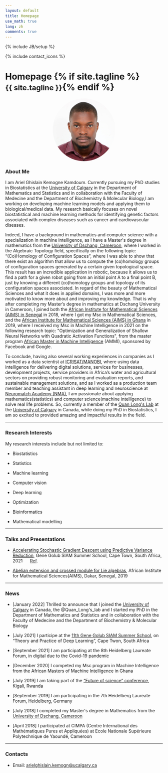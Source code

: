 ```yaml
---
layout: default
title: Homepage
use_math: true
lang: zh
comments: true
---
```

{% include JB/setup %}
<div class="page-header">
  <div class="pull-right">
    {% include contact_icons %}
  </div>
  <h1>
    Homepage
    {% if site.tagline %}<br/><small>{{ site.tagline }}</small>{% endif %}
  </h1>
</div>

<style>
img {
  display: block;
  margin-left: auto;
  margin-right: auto;
  width: 50%;
  border-radius: 50%;
}
</style>

<img src="images/main/KEMOGNE-KAMDOUM-ARIEL-GHISLAIN.jpg" class="center" style="width:200px">


### About Me
I am Ariel Ghislain Kemogne Kamdoum. Currently pursuing my PhD studies in Biostatistics at the [University of Calgary](https://www.ucalgary.ca/) in the Department of Mathematics and Statistics and in collaboration with the Faculty of Medecine and the Department of Biochemistry & Molecular
Biology,I am working on developing machine learning models and applying them to biological/medical data. My research basically focuses on novel biostatistical and machine learning methods for identifying genetic factors associated with complex diseases such as cancer and cardiovascular diseases.
 
Indeed, I have a background in mathematics and computer science with a specialization in machine intelligence, as I have a Master's degree in mathematics from the [University of Dschang, Cameroon](https://www.univ-dschang.org/), where I worked in the Algebraic Topology field, specifically on the following topic: “(Co)Homology of Configuration Spaces”, where I was able to show that there exist an algorithm that allow us to compute the (co)homology groups of configuration spaces generated by a certain given topological space. This result has an incredible application in robotic, because it allows us to find a path for a given robot going from an initial point A to a final point B, just by knowing a different (co)homology groups and topology of its configuration spaces associated. In regard of the beauty of Mathematical Sciences and what it does in applied domains, I was more and more motivated to
know more about and improving my knowledge. That is why after completing my Master’s degree in mathematics at Dschang University in Cameroon, I joined both the [African Institute for Mathematical Sciences (AIMS) in Senegal](https://aims-senegal.org/) in 2018, where I got my Msc in Mathematical Sciences, and the [African Institute for Mathematical Sciences (AIMS) in Ghana](https://aims.edu.gh/) in 2019, where I received my Msc in Machine Intelligence in 2021 on the following research topic: "Optimization and Generalization of Shallow Neural Networks with Quadratic Activation Functions", from the master program [African Master in Machine Intelligence](https://aimsammi.org/) (AMMI), sponsored by Facebook and Google. 

To conclude, having also several working experiences in companies as I worked as a data scientist at [ICRISAT/MANOBI](https://www.manobi.com/), where using data intelligence for delivering digital solutions, services for businesses, development projects, service providers in Africa’s water and agricultural sectors on providing robust monitoring and evaluation reports, and sustainable management solutions, and as I worked as a production team member and teaching assistant in deep learning and neuroscience at [Neuromatch Academy (NMA)](https://academy.neuromatch.io/), I am passionate about applying mathematics(statistics) and computer science(machine intelligence) to solve real life problems. So, currently a member of the [Quan Long's Lab](https://sites.google.com/site/quanlongresearch/home?authuser=0) at the [University of Calgary](https://www.ucalgary.ca/) in Canada, while doing my PhD in Biostatistics, I am so excited to provided amazing and impactful results in the field.


---

### Research Interests
My research interests include but not limited to:

<ul style=“list-style-type:circle"><li>Biostatistics</li></ul>

<ul style=“list-style-type:circle"><li>Statistics</li></ul>

<ul style=“list-style-type:circle"><li>Machine learning</li></ul> 

<ul style=“list-style-type:circle"><li>Computer vision</li></ul> 

<ul style=“list-style-type:circle"><li>Deep learning</li></ul>

<ul style=“list-style-type:circle"><li>Optimization</li></ul>

<ul style=“list-style-type:circle"><li>Bioinformatics</li></ul> 

<ul style=“list-style-type:circle"><li>Mathematical modelling</li></ul>


---

### Talks and Presentations
- [Accelerating Stochastic Gradient Descent using Predictive Variance Reduction](https://proceedings.neurips.cc/paper/2013/file/ac1dd209cbcc5e5d1c6e28598e8cbbe8-Paper.pdf), Gene Golub SIAM Summer School, Cape Town, South Africa, 2021
&nbsp;&nbsp;&nbsp;&nbsp;&nbsp;[Ref](https://sites.google.com/aims.ac.za/g2s3-aims-2021/groups?authuser=0).

- [Abelian extension and crossed module for Lie algebras](https://arxiv.org/abs/1802.04061), African Institute for Mathematical Sciences(AIMS), Dakar, Senegal, 2019 

---

### News
- [January 2022] Thrilled to announce that I joined the [University of Calgary](https://www.ucalgary.ca/) in Canada, the @Quan_Long's_lab and I started my PhD in the Department of Mathematics and Statistics and in collaboration with the Faculty of Medecine and the Department of Biochemistry & Molecular Biology

- [July 2021] I participe at the [11th Gene Golub SIAM Summer School](https://sites.google.com/aims.ac.za/g2s3-aims-2021/people?authuser=0), on “Theory and Practice of Deep Learning”, Cape Twon, South Africa

- [September 2021] I am participating at the 8th Heidelberg Laureate Forum, in digital due to the Covid-19 pandemic 

- [December 2020] I competed my Msc program in Machine Intelligence from the African Masters of Machine Intelligence in Ghana

- [July 2019] I am taking part of the [“Future of science” conference](https://fosc.nexteinstein.org/participants/), Kigali, Rwanda 

- [September 2019] I am participating in the 7th Heidelberg Laureate Forum, Heidelberg, Germany

- [July 2018] I completed my Master's degree in Mathematics from the [University of Dschang, Cameroon](https://www.univ-dschang.org/)

- [April 2018] I participated at CIMPA (Centre International des Mathématiques Pures et Appliquées) at Ecole Nationale Supérieure Polytechnique de Yaoundé, Cameroon

---

### Contacts
- Email: arielghislain.kemogn@ucalgary.ca
